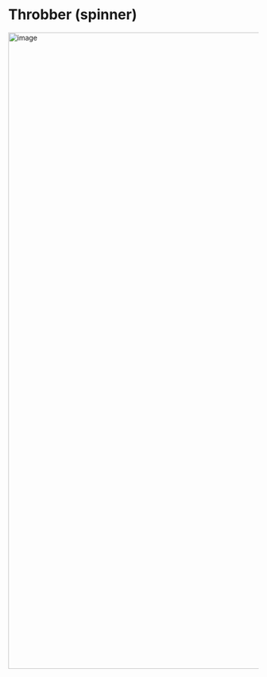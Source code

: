 # Throbber (spinner)

<img width="1280" alt="image" src="https://github.com/user-attachments/assets/b02eed7e-2227-4f9c-8f79-97fd7c1c0ab9" />

